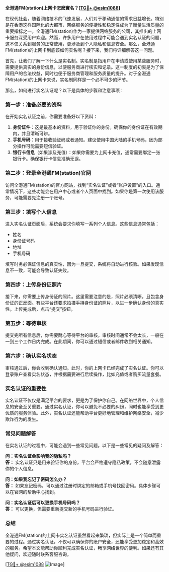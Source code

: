 **全港通FM(station)上网卡怎麽實名？[[TG💪+ @esim1088](https://t.me/s/esim1088)]**

在现代社会，随着网络技术的飞速发展，人们对于移动通信的需求日益增长。特别是在香港这样国际化的大都市，网络服务的便捷性和稳定性成为了衡量生活质量的重要指标之一。全港通FM(station)作为一家提供网络服务的公司，其推出的上网卡服务深受用户欢迎。然而，许多用户在使用过程中可能会遇到实名认证的问题，这不仅关系到服务的正常使用，更涉及到个人隐私和信息安全。那么，全港通FM(station)的上网卡到底该如何实名呢？接下来，我们将详细解答这一问题。

首先，让我们了解一下什么是实名制。实名制是指用户在申请或使用某些服务时，需要提供真实的身份信息，以便服务商进行核实和记录。这一制度的初衷是为了保障用户的合法权益，同时也便于服务商管理和服务质量的提升。对于全港通FM(station)的上网卡来说，实名制同样是一个必不可少的环节。

那么，如何进行实名认证呢？以下是具体的步骤和注意事项：

### 第一步：准备必要的资料

在开始实名认证之前，你需要准备好以下资料：
1. **身份证件**：这是最基本的资料，用于验证你的身份。确保你的身份证在有效期内，并且清晰可辨。
2. **手机号码**：用于接收验证码或者通知。建议使用中国大陆的手机号码，因为部分操作可能需要短信验证。
3. **银行卡信息**（如果涉及充值）：如果你需要为上网卡充值，通常需要绑定一张银行卡。确保银行卡信息准确无误。

### 第二步：登录全港通FM(station)官网

访问全港通FM(station)的官方网站，找到“实名认证”或者“账户设置”的入口。通常情况下，这些功能会在用户中心或者个人页面中找到。如果你是第一次使用该服务，可能需要先注册一个账号。

### 第三步：填写个人信息

进入实名认证页面后，系统会要求你填写一系列个人信息。这些信息通常包括：
- 姓名
- 身份证号码
- 地址
- 手机号码

填写时务必保证信息的真实性，因为一旦提交，系统将自动进行核验。如果发现信息不一致，可能会导致认证失败。

### 第四步：上传身份证照片

接下来，你需要上传身份证的照片。这里需要注意的是，照片必须清晰，且包含身份证的正反面。有些平台还要求拍摄手持身份证的照片，以进一步确认身份的真实性。上传完成后，点击“提交”按钮。

### 第五步：等待审核

提交完所有信息后，你需要耐心等待平台的审核。审核时间通常不会太长，一般在一到三个工作日内完成。在此期间，你可以通过短信或者邮件收到相关通知。

### 第六步：确认实名状态

审核通过后，你会收到确认通知。此时，你的上网卡已经完成了实名认证。你可以登录账户查看实名状态，并根据需要进行后续操作，比如充值或者购买流量套餐。

### 实名认证的重要性

实名认证不仅仅是满足平台的要求，更是为了保护你自己。在网络世界中，个人信息的安全至关重要。通过实名认证，你可以避免不必要的纠纷，同时也能享受到更优质的服务体验。此外，实名认证还能帮助平台更好地管理和维护网络安全，减少欺诈行为的发生。

### 常见问题解答

在实名认证的过程中，可能会遇到一些常见问题。以下是一些常见的疑问及解答：

**问：实名认证会影响我的隐私吗？**  
**答：** 实名认证只是用来验证你的身份，平台会严格遵守隐私政策，不会随意泄露你的个人信息。

**问：如果我忘记了密码怎么办？**  
**答：** 如果忘记密码，可以通过注册时绑定的邮箱或手机号找回密码。具体步骤可以在官网的帮助中心找到。

**问：实名认证后可以更换手机号码吗？**  
**答：** 可以更换，但需要重新提交新的手机号码进行验证。

### 总结

全港通FM(station)的上网卡实名认证虽然看起来繁琐，但实际上是一个简单而重要的过程。通过实名认证，不仅可以确保你的账户安全，还能享受更加稳定和高效的服务。希望本文能帮助你顺利完成实名认证，畅享网络世界的便利。如果还有其他疑问，欢迎随时联系客服咨询。

[[TG💪+ @esim1088](https://t.me/s/esim1088) ![Image](https://i.postimg.cc/4NQfJmqS/Snipaste-2025-05-13-00-14-12.png)]